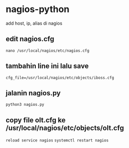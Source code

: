 # nagios-python
add host, ip, alias di nagios

## edit nagios.cfg
```nano /usr/local/nagios/etc/nagios.cfg```

## tambahin line ini lalu save
```cfg_file=/usr/local/nagios/etc/objects/iboss.cfg```

## jalanin nagios.py

```python3 nagios.py```


## copy file olt.cfg ke /usr/local/nagios/etc/objects/olt.cfg

```reload service nagios```
```systemctl restart nagios```
